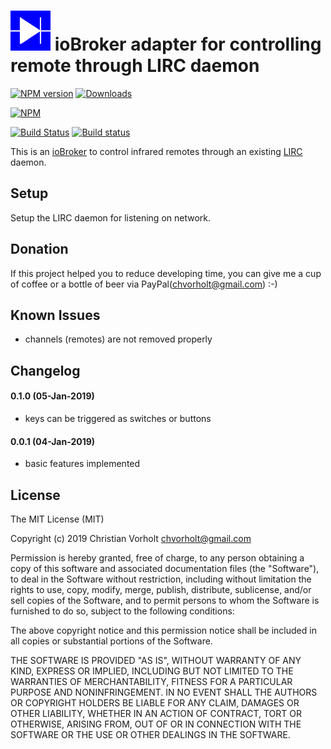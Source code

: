 ![Logo](admin/lirc.png)
ioBroker adapter for controlling remote through LIRC daemon 
=================
[![NPM version](http://img.shields.io/npm/v/iobroker.lirc.svg)](https://www.npmjs.com/package/iobroker.lirc)
[![Downloads](https://img.shields.io/npm/dm/iobroker.lirc.svg)](https://www.npmjs.com/package/iobroker.lirc)

[![NPM](https://nodei.co/npm/iobroker.lirc.png?downloads=true)](https://nodei.co/npm/iobroker.lirc/)

[![Build Status](https://travis-ci.org/t4qjXH8N/ioBroker.lirc.svg?branch=master)](https://travis-ci.org/t4qjXH8N/ioBroker.lirc)
[![Build status](https://ci.appveyor.com/api/projects/status/1ab8nnya7u87yr9a/branch/master?svg=true)](https://ci.appveyor.com/project/t4qjXH8N/iobroker-lirc/branch/master)

This is an [ioBroker](https://github.com/ioBroker/ioBroker) to control infrared remotes through an existing [LIRC](http://www.lirc.org/) daemon. 

## Setup
Setup the LIRC daemon for listening on network. 

## Donation
If this project helped you to reduce developing time, you can give me a cup of coffee or a bottle of beer via PayPal(chvorholt@gmail.com) :-)  

## Known Issues
- channels (remotes) are not removed properly

## Changelog
#### 0.1.0 (05-Jan-2019)
- keys can be triggered as switches or buttons 

#### 0.0.1 (04-Jan-2019)
- basic features implemented 

## License
The MIT License (MIT)

Copyright (c) 2019 Christian Vorholt <chvorholt@gmail.com>

Permission is hereby granted, free of charge, to any person obtaining a copy
of this software and associated documentation files (the "Software"), to deal
in the Software without restriction, including without limitation the rights
to use, copy, modify, merge, publish, distribute, sublicense, and/or sell
copies of the Software, and to permit persons to whom the Software is
furnished to do so, subject to the following conditions:

The above copyright notice and this permission notice shall be included in
all copies or substantial portions of the Software.

THE SOFTWARE IS PROVIDED "AS IS", WITHOUT WARRANTY OF ANY KIND, EXPRESS OR
IMPLIED, INCLUDING BUT NOT LIMITED TO THE WARRANTIES OF MERCHANTABILITY,
FITNESS FOR A PARTICULAR PURPOSE AND NONINFRINGEMENT. IN NO EVENT SHALL THE
AUTHORS OR COPYRIGHT HOLDERS BE LIABLE FOR ANY CLAIM, DAMAGES OR OTHER
LIABILITY, WHETHER IN AN ACTION OF CONTRACT, TORT OR OTHERWISE, ARISING FROM,
OUT OF OR IN CONNECTION WITH THE SOFTWARE OR THE USE OR OTHER DEALINGS IN
THE SOFTWARE.
